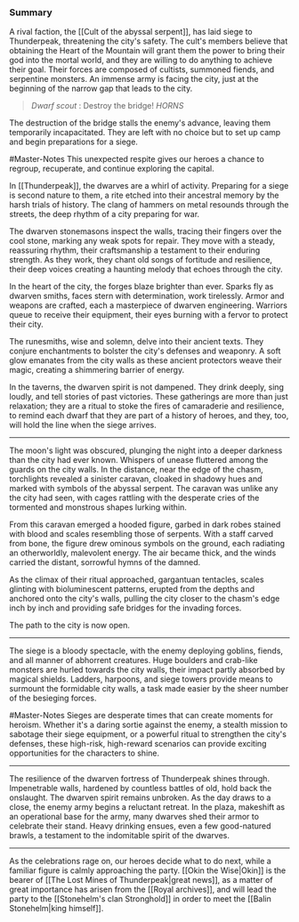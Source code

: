 
### Summary

A rival faction, the [[Cult of the abyssal serpent]], has laid siege to Thunderpeak, threatening the city's safety. The cult's members believe that obtaining the Heart of the Mountain will grant them the power to bring their god into the mortal world, and they are willing to do anything to achieve their goal. Their forces are composed of cultists, summoned fiends, and serpentine monsters. 
An immense army is facing the city, just at the beginning of the narrow gap that leads to the city. 

> *Dwarf scout* : Destroy the bridge! 
> *HORNS*

The destruction of the bridge stalls the enemy's advance, leaving them temporarily incapacitated. They are left with no choice but to set up camp and begin preparations for a siege.

#Master-Notes This unexpected respite gives our heroes a chance to regroup, recuperate, and continue exploring the capital. 

In [[Thunderpeak]], the dwarves are a whirl of activity. Preparing for a siege is second nature to them, a rite etched into their ancestral memory by the harsh trials of history. The clang of hammers on metal resounds through the streets, the deep rhythm of a city preparing for war.

The dwarven stonemasons inspect the walls, tracing their fingers over the cool stone, marking any weak spots for repair. They move with a steady, reassuring rhythm, their craftsmanship a testament to their enduring strength. As they work, they chant old songs of fortitude and resilience, their deep voices creating a haunting melody that echoes through the city.

In the heart of the city, the forges blaze brighter than ever. Sparks fly as dwarven smiths, faces stern with determination, work tirelessly. Armor and weapons are crafted, each a masterpiece of dwarven engineering. Warriors queue to receive their equipment, their eyes burning with a fervor to protect their city.

The runesmiths, wise and solemn, delve into their ancient texts. They conjure enchantments to bolster the city's defenses and weaponry. A soft glow emanates from the city walls as these ancient protectors weave their magic, creating a shimmering barrier of energy.

In the taverns, the dwarven spirit is not dampened. They drink deeply, sing loudly, and tell stories of past victories. These gatherings are more than just relaxation; they are a ritual to stoke the fires of camaraderie and resilience, to remind each dwarf that they are part of a history of heroes, and they, too, will hold the line when the siege arrives.

<hr>

The moon's light was obscured, plunging the night into a deeper darkness than the city had ever known. Whispers of unease fluttered among the guards on the city walls. In the distance, near the edge of the chasm, torchlights revealed a sinister caravan, cloaked in shadowy hues and marked with symbols of the abyssal serpent. The caravan was unlike any the city had seen, with cages rattling with the desperate cries of the tormented and monstrous shapes lurking within.

From this caravan emerged a hooded figure, garbed in dark robes stained with blood and scales resembling those of serpents. With a staff carved from bone, the figure drew ominous symbols on the ground, each radiating an otherworldly, malevolent energy. The air became thick, and the winds carried the distant, sorrowful hymns of the damned.

As the climax of their ritual approached, gargantuan tentacles, scales glinting with bioluminescent patterns, erupted from the depths and anchored onto the city's walls, pulling the city closer to the chasm's edge inch by inch and providing safe bridges for the invading forces. 

The path to the city is now open.

<hr>

The siege is a bloody spectacle, with the enemy deploying goblins, fiends, and all manner of abhorrent creatures. Huge boulders and crab-like monsters are hurled towards the city walls, their impact partly absorbed by magical shields. Ladders, harpoons, and siege towers provide means to surmount the formidable city walls, a task made easier by the sheer number of the besieging forces.

#Master-Notes Sieges are desperate times that can create moments for heroism. Whether it's a daring sortie against the enemy, a stealth mission to sabotage their siege equipment, or a powerful ritual to strengthen the city's defenses, these high-risk, high-reward scenarios can provide exciting opportunities for the characters to shine.

<hr>

The resilience of the dwarven fortress of Thunderpeak shines through. Impenetrable walls, hardened by countless battles of old, hold back the onslaught. The dwarven spirit remains unbroken. As the day draws to a close, the enemy army begins a reluctant retreat. In the plaza, makeshift as an operational base for the army, many dwarves shed their armor to celebrate their stand. Heavy drinking ensues, even a few good-natured brawls, a testament to the indomitable spirit of the dwarves.

<hr>

As the celebrations rage on, our heroes decide what to do next, while a familiar figure is calmly approaching the party. [[Okin the Wise|Okin]] is the bearer of [[The Lost Mines of Thunderpeak|great news]], as a matter of great importance has arisen from the [[Royal archives]], and will lead the party to the [[Stonehelm's clan Stronghold]] in order to meet the [[Balin Stonehelm|king himself]].